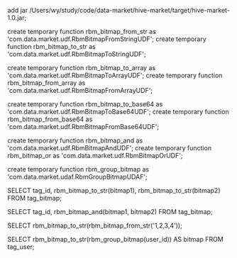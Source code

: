 add jar /Users/wy/study/code/data-market/hive-market/target/hive-market-1.0.jar;

create temporary function rbm_bitmap_from_str as 'com.data.market.udf.RbmBitmapFromStringUDF';
create temporary function rbm_bitmap_to_str as 'com.data.market.udf.RbmBitmapToStringUDF';

create temporary function rbm_bitmap_to_array as 'com.data.market.udf.RbmBitmapToArrayUDF';
create temporary function rbm_bitmap_from_array as 'com.data.market.udf.RbmBitmapFromArrayUDF';

create temporary function rbm_bitmap_to_base64 as 'com.data.market.udf.RbmBitmapToBase64UDF';
create temporary function rbm_bitmap_from_base64 as 'com.data.market.udf.RbmBitmapFromBase64UDF';

create temporary function rbm_bitmap_and as 'com.data.market.udf.RbmBitmapAndUDF';
create temporary function rbm_bitmap_or as 'com.data.market.udf.RbmBitmapOrUDF';

create temporary function rbm_group_bitmap as 'com.data.market.udaf.RbmGroupBitmapUDAF';




SELECT tag_id, rbm_bitmap_to_str(bitmap1), rbm_bitmap_to_str(bitmap2)
FROM tag_bitmap;

SELECT tag_id, rbm_bitmap_and(bitmap1, bitmap2)
FROM tag_bitmap;


SELECT rbm_bitmap_to_str(rbm_bitmap_from_str('1,2,3,4'));


SELECT rbm_bitmap_to_str(rbm_group_bitmap(user_id)) AS bitmap
FROM tag_user;
